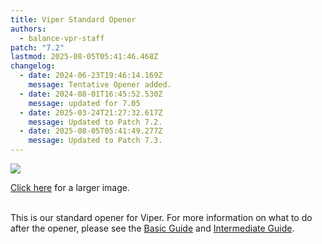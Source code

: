 ```yaml
---
title: Viper Standard Opener
authors:
  - balance-vpr-staff
patch: "7.2"
lastmod: 2025-08-05T05:41:46.468Z
changelog:
  - date: 2024-06-23T19:46:14.169Z
    message: Tentative Opener added.
  - date: 2024-08-01T16:45:52.530Z
    message: updated for 7.05
  - date: 2025-03-24T21:27:32.617Z
    message: Updated to Patch 7.2.
  - date: 2025-08-05T05:41:49.277Z
    message: Updated to Patch 7.3.
---
```

![](/img/jobs/vpr/vpr7-05standardop.png)

[Click here](https://www.thebalanceffxiv.com/img/jobs/vpr/vpr7-05standardop.png) for a larger image. 

\
This is our standard opener for Viper. For more information on what to do after the opener, please see the [Basic Guide](https://www.thebalanceffxiv.com/jobs/melee/viper/basic-guide/) and [Intermediate Guide](https://www.thebalanceffxiv.com/jobs/melee/viper/intermediate-guide/). [](https://www.thebalanceffxiv.com/img/jobs/vpr/tentativeprereleaseopener.png)